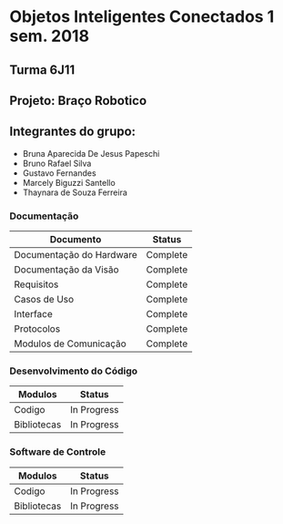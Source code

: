 # Objetos Inteligentes Conectados 1 sem. 2018

## Turma 6J11
## Projeto: Braço Robotico 
## Integrantes do grupo:

* Bruna Aparecida De Jesus Papeschi 
* Bruno Rafael Silva 
* Gustavo Fernandes 
* Marcely Biguzzi Santello
* Thaynara de Souza Ferreira 

###  Documentação

| Documento                    |Status       |
|---|---|
| Documentação do Hardware | Complete    |
| Documentação da Visão    | Complete    |
| Requisitos               | Complete   |
| Casos de Uso             | Complete    |
| Interface                | Complete    |
| Protocolos               | Complete    |
| Modulos de Comunicação   | Complete    |

###  Desenvolvimento do Código 

|Modulos                   |Status       |
|---|---|
| Codigo                   | In Progress |
| Bibliotecas              | In Progress |

### Software de Controle  

|Modulos                   |Status       |
|---|---|
| Codigo                   | In Progress |
| Bibliotecas              | In Progress |
